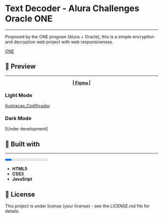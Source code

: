 #  **Text Decoder - Alura Challenges Oracle ONE**

---

Proposed by the ONE program (Alura + Oracle), this is a simple encryption and decryption web project with web responsiveness.

[ONE](https://imgur.com/Y77PPqB)

## :pushpin: Preview

----

<center><a href="https://www.figma.com/file/tvFEYhVfZTjdJ5P24RGV21/Alura-Challenge---Desafio-1---L%C3%B3gica"><b>| Figma |</a></b></center></p>

### **Light Mode**

[Ilustracao_Codificador](https://imgur.com/ZNAfZt2)

### Dark Mode

[Under development]



## :hammer: Built with

---

<progress value="15" max="100"></progress>

* **HTML5**
* **CSS3**
* **JavaSript**

## :page_facing_up: License

This project is under license (your license) - see the LICENSE.md file for details.
